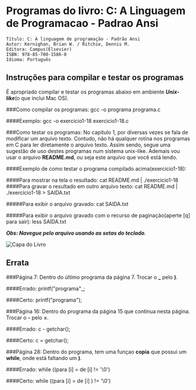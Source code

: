 Programas do livro: C: A Linguagem de Programacao - Padrao Ansi     
===============================================================   
	Título: C: A linguagem de programação - Padrão Ansi   
	Autor: Kernighan, Brian W. / Ritchie, Dennis M.  
	Editora: Campus(Elsevier)   
	ISBN: 978-85-700-1586-0  
	Idioma: Português   

## Instruções para compilar e testar os programas
É apropriado compilar e testar os programas abaixo em ambiente ***Unix-like***(o que inclui Mac OS).

###Como compilar os programas:
	gcc -o programa programa.c

####Exemplo:
	gcc -o exercicio1-18 exercicio1-18.c

###Como testar os programas:
No capítulo 1, por diversas vezes se fala de modificar um arquivo texto. Contudo, não há qualquer rotina nos programas em C para ler diretamente o arquivo texto. Assim sendo, segue uma sugestão de uso destes programas num sistema unix-like. Ademais vou usar o arquivo **README.md**, ou seja este arquivo que você está lendo.

####Exemplo de como testar o programa compilado acima(exercicio1-18):

####Para mostrar na tela o resultado:
	cat README.md | ./exercicio1-18
####Para gravar o resultado em outro arquivo texto:
	cat README.md | ./exercicio1-18 > SAIDA.txt

#####Para exibir o arquivo gravado:
	cat SAIDA.txt

#####Para exibir o arquivo gravado com o recurso de paginação(aperte [q] para sair):
	less SAIDA.txt

***Obs: Navegue pelo arquivo usando as setas do teclado***.
     
![Capa do Livro](https://github.com/0xac0/LivroC/raw/master/capa.jpg)
## Errata

###Página 7:
Dentro do último programa da página 7. Trocar o **_** pelo **)**. 

####Errado:
	printf("programa"_;

####Certo:
	printf("programa");

###Página 16:
Dentro do programa da página 15 que continua nesta página. Trocar o **-** pelo **=**. 

####Errado:
	c - getchar();

####Certo:
	c = getchar();

###Página 28:
Dentro do programa, tem uma funçao **copia** que possui um **while**, onde está faltando um **)**.

####Errado:
	while ((para [i] = de [i] != '\0')

####Certo:
	while ((para [i] = de [i] ) != '\0')
